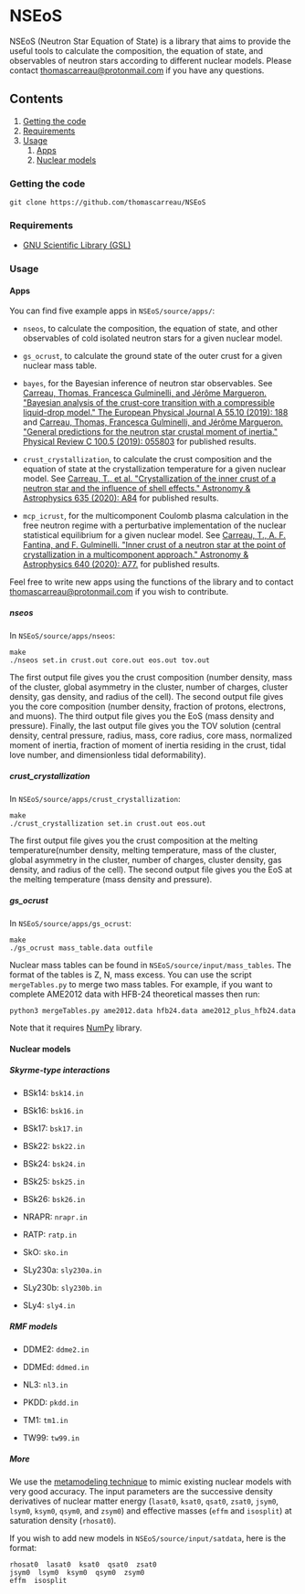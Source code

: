 NSEoS
=====

NSEoS (Neutron Star Equation of State) is a library that aims to provide the 
useful tools to calculate the composition, the equation of state, and 
observables of neutron stars according to different nuclear models. 
Please contact thomascarreau@protonmail.com if you have any questions.

Contents
--------

1. [Getting the code](#getting-the-code)
2. [Requirements](#requirements)
3. [Usage](#usage)
    1. [Apps](#apps)
    2. [Nuclear models](#nuclear-models)

### Getting the code

    git clone https://github.com/thomascarreau/NSEoS

### Requirements

* [GNU Scientific Library (GSL)](https://www.gnu.org/software/gsl/)

### Usage

#### Apps

You can find five example apps in `NSEoS/source/apps/`:

* `nseos`, to calculate the composition, the equation of state, and 
    other observables of cold isolated neutron stars for a given nuclear model.

* `gs_ocrust`, to calculate the ground state of the outer crust for a given 
    nuclear mass table.

* `bayes`, for the Bayesian inference of neutron star observables. See [Carreau, Thomas, Francesca Gulminelli, and Jérôme Margueron. "Bayesian analysis of the crust-core transition with a compressible liquid-drop model." The European Physical Journal A 55.10 (2019): 188](https://link.springer.com/article/10.1140/epja/i2019-12884-1) and [Carreau, Thomas, Francesca Gulminelli, and Jérôme Margueron. "General predictions for the neutron star crustal moment of inertia." Physical Review C 100.5 (2019): 055803](https://journals.aps.org/prc/abstract/10.1103/PhysRevC.100.055803) for published results.

* `crust_crystallization`, to calculate the crust composition and the 
    equation of state at the crystallization temperature for a given nuclear 
    model. See [Carreau, T., et al. "Crystallization of the inner crust of a neutron star and the influence of shell effects." Astronomy & Astrophysics 635 (2020): A84](https://www.aanda.org/articles/aa/full_html/2020/08/aa38347-20/aa38347-20.html) for published results.

* `mcp_icrust`, for the multicomponent Coulomb plasma calculation in the free 
    neutron regime with a perturbative implementation of the nuclear 
    statistical equilibrium for a given nuclear model. See [Carreau, T., A. F. Fantina, and F. Gulminelli. "Inner crust of a neutron star at the point of crystallization in a multicomponent approach." Astronomy & Astrophysics 640 (2020): A77.](https://www.aanda.org/articles/aa/abs/2020/08/aa38347-20/aa38347-20.html) for published results.

Feel free to write new apps using the functions of the library and to contact 
thomascarreau@protonmail.com if you wish to contribute.

##### nseos

In `NSEoS/source/apps/nseos`:

    make
    ./nseos set.in crust.out core.out eos.out tov.out

The first output file gives you the crust composition (number density, mass of 
the cluster, global asymmetry in the cluster, number of charges, cluster 
density, gas density, and radius of the cell). The second output file gives you 
the core composition (number density, fraction of protons, electrons, and 
muons). The third output file gives you the EoS (mass density and pressure). 
Finally, the last output file gives you the TOV solution (central density, 
central pressure, radius, mass, core radius, core mass, normalized moment of 
inertia, fraction of moment of inertia residing in the crust, tidal love 
number, and dimensionless tidal deformability).

##### crust_crystallization

In `NSEoS/source/apps/crust_crystallization`:

    make
    ./crust_crystallization set.in crust.out eos.out

The first output file gives you the crust composition at the melting 
temperature(number density, melting temperature, mass of the cluster, global 
asymmetry in the cluster, number of charges, cluster density, gas density, 
and radius of the cell). The second output file gives you the EoS at the 
melting temperature (mass density and pressure).

##### gs_ocrust

In `NSEoS/source/apps/gs_ocrust`:

    make
    ./gs_ocrust mass_table.data outfile

Nuclear mass tables can be found in `NSEoS/source/input/mass_tables`. The 
format of the tables is Z, N, mass excess. You can use 
the script `mergeTables.py` to merge two mass tables. For example, if you want 
to complete AME2012 data with HFB-24 theoretical masses then run:

    python3 mergeTables.py ame2012.data hfb24.data ame2012_plus_hfb24.data

Note that it requires [NumPy](https://numpy.org) library.

#### Nuclear models

##### Skyrme-type interactions

* BSk14: `bsk14.in`

* BSk16: `bsk16.in`

* BSk17: `bsk17.in`

* BSk22: `bsk22.in`

* BSk24: `bsk24.in`

* BSk25: `bsk25.in`

* BSk26: `bsk26.in`

* NRAPR: `nrapr.in`

* RATP: `ratp.in`

* SkO: `sko.in`

* SLy230a: `sly230a.in`

* SLy230b: `sly230b.in`

* SLy4: `sly4.in`

##### RMF models

* DDME2: `ddme2.in`

* DDMEd: `ddmed.in`

* NL3: `nl3.in`

* PKDD: `pkdd.in`

* TM1: `tm1.in`

* TW99: `tw99.in`

##### More

We use the [metamodeling technique](https://arxiv.org/abs/1708.06894) to 
mimic existing nuclear models with very good accuracy. The input parameters are 
the successive density derivatives of nuclear matter energy (`lasat0`, 
`ksat0`, `qsat0`, `zsat0`, `jsym0`, `lsym0`, `ksym0`, `qsym0`, and `zsym0`) and 
effective masses (`effm` and `isosplit`) at saturation density (`rhosat0`).

If you wish to add new models in `NSEoS/source/input/satdata`, here is the 
format:

    rhosat0  lasat0  ksat0  qsat0  zsat0
    jsym0  lsym0  ksym0  qsym0  zsym0
    effm  isosplit
